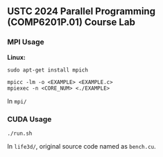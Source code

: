 ## USTC 2024 Parallel Programming (COMP6201P.01) Course Lab

### MPI Usage

<strong>Linux:</strong>

```
sudo apt-get install mpich

mpicc -lm -o <EXAMPLE> <EXAMPLE.c>
mpiexec -n <CORE_NUM> <./EXAMPLE>
```

In ```mpi/```

### CUDA Usage

```
./run.sh
```

In ```life3d/```, original source code named as ```bench.cu```.
